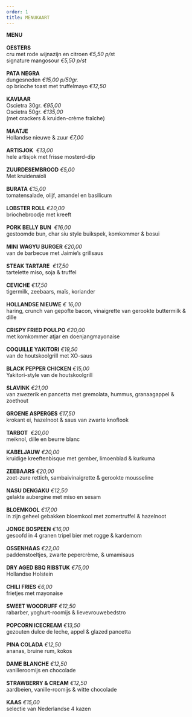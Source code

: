 ```yaml
---
order: 1
title: MENUKAART
---
```

**MENU** \
\
**OESTERS**\
cru met rode wijnazijn en citroen *€5,50 p/s*t\
signature mangosour *€5,50 p/st*\
\
**PATA NEGRA**\
dungesneden *€15,00 p/50gr.*\
op brioche toast met truffelmayo *€12,50*\
\
**KAVIAAR**\
Oscietra 30gr. *€95,00*\
Oscietra 50gr. *€135,00*\
(met crackers & kruiden-crème fraîche)\
\
**MAATJE** \
Hollandse nieuwe & zuur *€7,00*\
\
**ARTISJOK**  *€13,00*\
hele artisjok met frisse mosterd-dip\
\
**ZUURDESEMBROOD** *€5,00*\
Met kruidenaïoli\
\
**BURATA** *€15,00*\
tomatensalade, olijf, amandel en basilicum           \
\
**LOBSTER ROLL** *€20,00*\
briochebroodje met kreeft\
\
**PORK BELLY BUN**  *€16,00*\
gestoomde bun, char siu style buikspek, komkommer & bosui\
\
**MINI WAGYU BURGER** *€20,00*\
van de barbecue met Jaimie’s grillsaus\
\
**STEAK TARTARE**  *€17,50*\
tartelette miso, soja & truffel\
\
**CEVICHE** *€17,50*\
tigermilk, zeebaars, maïs, koriander\
\
**HOLLANDSE NIEUWE** *€ 16,00*\
haring, crunch van gepofte bacon, vinaigrette van gerookte buttermilk & dille\
\
**CRISPY FRIED POULPO** *€20,00*\
met komkommer atjar en doenjangmayonaise\
\
**COQUILLE YAKITORI** *€19,50* \
van de houtskoolgrill met XO-saus\
\
**BLACK PEPPER CHICKEN** *€15,00*\
Yakitori-style van de houtskoolgrill\
\
**SLAVINK** *€21,00* \
van zwezerik en pancetta met gremolata, hummus, granaagappel & zoethout \
\
**GROENE ASPERGES** *€17,50*\
krokant ei, hazelnoot & saus van zwarte knoflook\
\
**TARBOT**  *€20,00*\
meiknol, dille en beurre blanc  \
\
**KABELJAUW** *€20,00*\
kruidige kreeftenbisque met gember, limoenblad & kurkuma\
\
**ZEEBAARS** *€20,00*\
zoet-zure rettich, sambaivinaigrette & gerookte mousseline\
\
**NASU DENGAKU** *€12,50*\
gelakte aubergine met miso en sesam\
\
**BLOEMKOOL** *€17,00*\
in zijn geheel gebakken bloemkool met zomertruffel & hazelnoot\
\
**JONGE BOSPEEN** *€16,00*\
gesoofd in 4 granen tripel bier met rogge & kardemom\
\
**OSSENHAAS** *€22,00*\
paddenstoeltjes, zwarte pepercrème, & umamisaus\
\
**DRY AGED BBQ RIBSTUK** *€75,00*\
Hollandse Holstein \
\
**CHILI FRIES** *€6,00*\
frietjes met mayonaise\
\
**SWEET WOODRUFF** *€12,50*\
rabarber, yoghurt-roomijs & lievevrouwebedstro \
\
**POPCORN ICECREAM** *€13,50* \
gezouten dulce de leche, appel & glazed pancetta\
\
**PINA COLADA** *€12,50* \
ananas, bruine rum, kokos \
\
**DAME BLANCHE** *€12,50*\
vanilleroomijs en chocolade\
\
**STRAWBERRY & CREAM** *€12,50* \
aardbeien, vanille-roomijs & witte chocolade \
\
**KAAS** *€15,00*\
selectie van Nederlandse 4 kazen